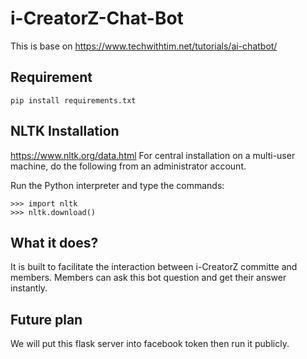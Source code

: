 # i-CreatorZ-Chat-Bot
This is base on https://www.techwithtim.net/tutorials/ai-chatbot/ 

## Requirement
```
pip install requirements.txt
```

## NLTK Installation
https://www.nltk.org/data.html
For central installation on a multi-user machine, do the following from an administrator account.

Run the Python interpreter and type the commands:
```
>>> import nltk
>>> nltk.download()
```

## What it does?
It is built to facilitate the interaction between i-CreatorZ committe and members. 
Members can ask this bot question and get their answer instantly.

## Future plan
We will put this flask server into facebook token then run it publicly.

